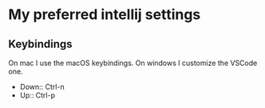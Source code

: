 # My preferred intellij settings

## Keybindings

On mac I use the macOS keybindings. On windows I customize the VSCode one.

- Down:: Ctrl-n
- Up:: Ctrl-p
